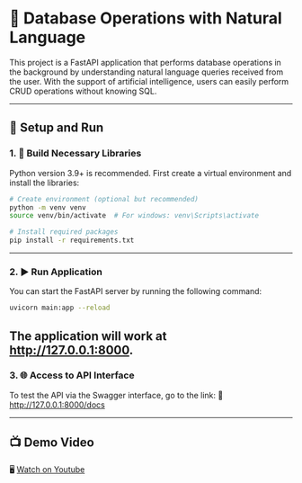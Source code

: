 # 🧠 Database Operations with Natural Language

This project is a FastAPI application that performs database operations in the background by understanding natural language queries received from the user. With the support of artificial intelligence, users can easily perform CRUD operations without knowing SQL.


---
## 🚀 Setup and Run


### 1. 🧱 Build Necessary Libraries

Python version 3.9+ is recommended. First create a virtual environment and install the libraries:

```bash
# Create environment (optional but recommended)
python -m venv venv
source venv/bin/activate  # For windows: venv\Scripts\activate

# Install required packages
pip install -r requirements.txt
```
---
### 2.  ▶️ Run Application
You can start the FastAPI server by running the following command:

```bash
uvicorn main:app --reload
```
The application will work at http://127.0.0.1:8000.
---

### 3. 🌐 Access to API Interface

To test the API via the Swagger interface, go to the link:
🔗 http://127.0.0.1:8000/docs


---

## 📺 Demo Video

🖥️ [Watch on Youtube](https://www.youtube.com/watch?v=d9XeBNOraec)




